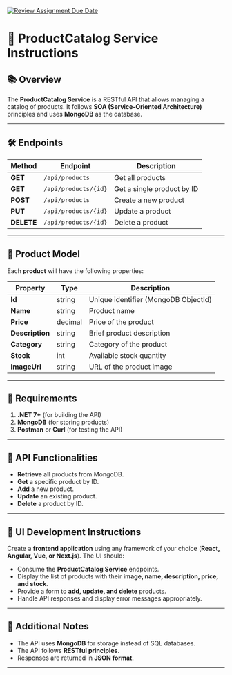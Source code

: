 [![Review Assignment Due Date](https://classroom.github.com/assets/deadline-readme-button-22041afd0340ce965d47ae6ef1cefeee28c7c493a6346c4f15d667ab976d596c.svg)](https://classroom.github.com/a/vWeu2Z3_)
# 📌 ProductCatalog Service Instructions

## 📚 Overview
The **ProductCatalog Service** is a RESTful API that allows managing a catalog of products. It follows **SOA (Service-Oriented Architecture)** principles and uses **MongoDB** as the database.  

---

## 🛠 Endpoints

| Method  | Endpoint                 | Description                      |
|---------|--------------------------|----------------------------------|
| **GET**  | `/api/products`          | Get all products                |
| **GET**  | `/api/products/{id}`     | Get a single product by ID      |
| **POST** | `/api/products`          | Create a new product            |
| **PUT**  | `/api/products/{id}`     | Update a product                |
| **DELETE** | `/api/products/{id}`  | Delete a product                |

---

## 📂 Product Model
Each **product** will have the following properties:  

| Property    | Type     | Description                          |
|------------|---------|--------------------------------------|
| **Id**      | string  | Unique identifier (MongoDB ObjectId) |
| **Name**    | string  | Product name                         |
| **Price**   | decimal | Price of the product                 |
| **Description** | string  | Brief product description      |
| **Category** | string  | Category of the product             |
| **Stock**   | int     | Available stock quantity            |
| **ImageUrl** | string  | URL of the product image            |

---

## 📌 Requirements
1. **.NET 7+** (for building the API)  
2. **MongoDB** (for storing products)  
3. **Postman** or **Curl** (for testing the API)  

---

## 📂 API Functionalities
- **Retrieve** all products from MongoDB.  
- **Get** a specific product by ID.  
- **Add** a new product.  
- **Update** an existing product.  
- **Delete** a product by ID.  

---

## 🎨 UI Development Instructions
Create a **frontend application** using any framework of your choice (**React, Angular, Vue, or Next.js**). The UI should:
- Consume the **ProductCatalog Service** endpoints.
- Display the list of products with their **image, name, description, price, and stock**.
- Provide a form to **add, update, and delete** products.
- Handle API responses and display error messages appropriately.

---

## 🔹 Additional Notes
- The API uses **MongoDB** for storage instead of SQL databases.  
- The API follows **RESTful principles**.  
- Responses are returned in **JSON format**.  

---
